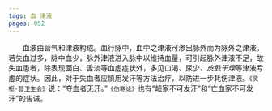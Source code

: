 ```yaml
---
tags: 血 津液
pages: 052
---
```

&emsp;&emsp;血液由营气和津液构成。血行脉中，血中之津液可渗出脉外而为脉外之津液。若失血过多，脉中血少，脉外津液进入脉中以维持血量，可引起脉外津液不足，故失血患者，除表现面白、舌淡等血虚症状外，多见口渴、尿少<dfn>、皮肤干燥</dfn>等津液亏虚的症状。因此，对于失血者应慎用发汗等方法治疗，以防进一步耗伤津液。`《灵枢·营卫生会》`说：“夺血者无汗。”`《伤寒论》`也有“衄家不可发汗”和“亡血家不可发汗”的告诫。